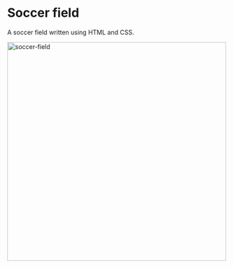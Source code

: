 # Soccer field

A soccer field written using HTML and CSS.

<img width="500" alt="soccer-field" src="https://github.com/wlsf82/soccer-field/assets/2768415/a4154a10-7af5-4d6f-aadd-21ade1c73550">
